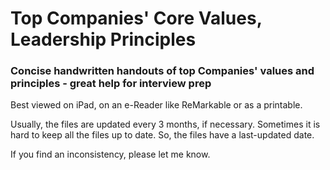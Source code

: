# Top Companies' Core Values, Leadership Principles
### Concise handwritten handouts of top Companies' values and principles - great help for interview prep

Best viewed on iPad, on an e-Reader like ReMarkable or as a printable.

Usually, the files are updated every 3 months, if necessary.
Sometimes it is hard to keep all the files up to date.  So, the files have a last-updated date.


If you find an inconsistency, please let me know.
